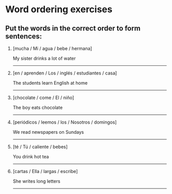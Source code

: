 # Word ordering exercises

## Put the words in the correct order to form sentences:

1. [mucha / Mi / agua / bebe / hermana]

   My sister drinks a lot of water

   _________________________________

2. [en / aprenden / Los / inglés / estudiantes / casa]

   The students learn English at home

   _________________________________

3. [chocolate / come / El / niño]

   The boy eats chocolate

   _________________________________

4. [periódicos / leemos / los / Nosotros / domingos]

   We read newspapers on Sundays

   _________________________________

5. [té / Tú / caliente / bebes]

   You drink hot tea

   _________________________________

6. [cartas / Ella / largas / escribe]

   She writes long letters

   _________________________________